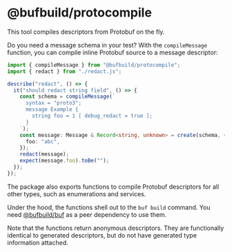 # @bufbuild/protocompile

This tool compiles descriptors from Protobuf on the fly.

Do you need a message schema in your test? With the `compileMessage` function, you can compile inline Protobuf source to a message descriptor:

```ts
import { compileMessage } from "@bufbuild/protocompile";
import { redact } from "./redact.js";

describe("redact", () => {
  it("should redact string field", () => {
    const schema = compileMessage(`
      syntax = "proto3";
      message Example {
        string foo = 1 [ debug_redact = true ];
      }
    `);
    const message: Message & Record<string, unknown> = create(schema, {
      foo: "abc",
    });
    redact(message);
    expect(message.foo).toBe("");
  });
});
```

The package also exports functions to compile Protobuf descriptors for all other types, such as enumerations and services.

Under the hood, the functions shell out to the `buf build` command. You need [@bufbuild/buf](https://www.npmjs.com/package/@bufbuild/buf) as a peer dependency to use them.

Note that the functions return anonymous descriptors. They are functionally identical to generated descriptors, but do not have generated type information attached.
